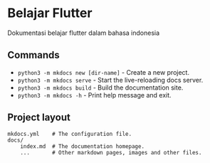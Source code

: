 # Belajar Flutter

Dokumentasi belajar flutter dalam bahasa indonesia

## Commands

* `python3 -m mkdocs new [dir-name]` - Create a new project.
* `python3 -m mkdocs serve` - Start the live-reloading docs server.
* `python3 -m mkdocs build` - Build the documentation site.
* `python3 -m mkdocs -h` - Print help message and exit.

## Project layout

    mkdocs.yml    # The configuration file.
    docs/
        index.md  # The documentation homepage.
        ...       # Other markdown pages, images and other files.